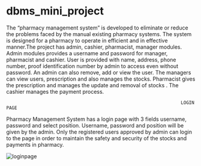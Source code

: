 # dbms_mini_project

The “pharmacy management system” is developed to eliminate or reduce the problems faced by the manual existing pharmacy systems. The system is designed for a pharmacy to operate in efficient and in effective manner.The project has admin, cashier, pharmacist, manager modules.
Admin modules provides a username and password for manager, pharmacist and cashier. User is provided with name, address, phone number, proof identification number by admin to access even without password. An admin can also remove, add or view the user. 
The managers can view users, prescription and also manages the stocks.
Pharmacist gives the prescription and manages the update and removal of stocks .
The cashier manages the payment process.
   
       
                                                                     LOGIN PAGE
Pharmacy Management System has a login page with 3 fields username, password and select position. Username, password and position will be given by the admin. Only the registered users approved by admin can login to the page in order to maintain the safety and security of the stocks and payments in pharmacy. 

![loginpage](https://user-images.githubusercontent.com/70790665/102995069-486c0c80-4546-11eb-85fe-e6e0064cfd7b.png)
